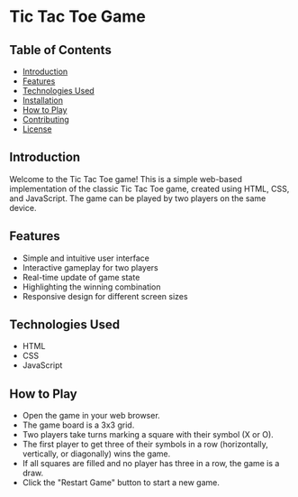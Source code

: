 # Tic Tac Toe Game

## Table of Contents

- [Introduction](#introduction)
- [Features](#features)
- [Technologies Used](#technologies-used)
- [Installation](#installation)
- [How to Play](#how-to-play)
- [Contributing](#contributing)
- [License](#license)

## Introduction

Welcome to the Tic Tac Toe game! This is a simple web-based implementation of the classic Tic Tac Toe game, created using HTML, CSS, and JavaScript. The game can be played by two players on the same device.

## Features

- Simple and intuitive user interface
- Interactive gameplay for two players
- Real-time update of game state
- Highlighting the winning combination
- Responsive design for different screen sizes

## Technologies Used

- HTML
- CSS
- JavaScript

## How to Play
- Open the game in your web browser.
- The game board is a 3x3 grid.
- Two players take turns marking a square with their symbol (X or O).
- The first player to get three of their symbols in a row (horizontally, vertically, or diagonally) wins the game.
- If all squares are filled and no player has three in a row, the game is a draw.
- Click the "Restart Game" button to start a new game.
